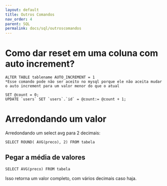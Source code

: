 ```yaml
---
layout: default
title: Outros Comandos
nav_order: 4
parent: SQL
permalink: docs/sql/outroscomandos
---
```


# Como dar reset em uma coluna com auto increment?

```
ALTER TABLE tablename AUTO_INCREMENT = 1
*Esse comando pode não ser aceito no mysql porque ele não aceita mudar o auto increment para um valor menor do que o atual

SET @count = 0;
UPDATE `users` SET `users`.`id` = @count:= @count + 1;
```

# Arredondando um valor

Arredondando um select avg para 2 decimais:
```
SELECT ROUND( AVG(preco), 2) FROM tabela

```

## Pegar a média de valores

```
SELECT AVG(preco) FROM tabela
```

Isso retorna um valor completo, com vários decimais caso haja.